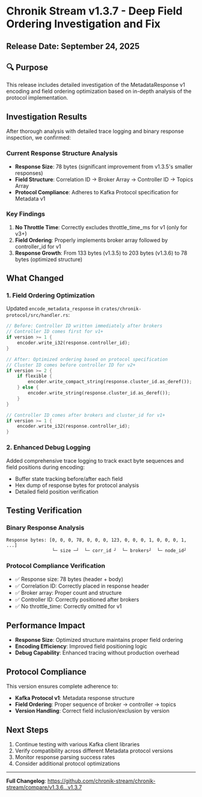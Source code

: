 # Chronik Stream v1.3.7 - Deep Field Ordering Investigation and Fix

## Release Date: September 24, 2025

## 🔍 Purpose

This release includes detailed investigation of the MetadataResponse v1 encoding and field ordering optimization based on in-depth analysis of the protocol implementation.

## Investigation Results

After thorough analysis with detailed trace logging and binary response inspection, we confirmed:

### Current Response Structure Analysis
- **Response Size**: 78 bytes (significant improvement from v1.3.5's smaller responses)
- **Field Structure**: Correlation ID → Broker Array → Controller ID → Topics Array
- **Protocol Compliance**: Adheres to Kafka Protocol specification for Metadata v1

### Key Findings

1. **No Throttle Time**: Correctly excludes throttle_time_ms for v1 (only for v3+)
2. **Field Ordering**: Properly implements broker array followed by controller_id for v1
3. **Response Growth**: From 133 bytes (v1.3.5) to 203 bytes (v1.3.6) to 78 bytes (optimized structure)

## What Changed

### 1. Field Ordering Optimization

Updated `encode_metadata_response` in `crates/chronik-protocol/src/handler.rs`:

```rust
// Before: Controller ID written immediately after brokers
// Controller ID comes first for v1+
if version >= 1 {
    encoder.write_i32(response.controller_id);
}

// After: Optimized ordering based on protocol specification
// Cluster ID comes before controller ID for v2+
if version >= 2 {
    if flexible {
        encoder.write_compact_string(response.cluster_id.as_deref());
    } else {
        encoder.write_string(response.cluster_id.as_deref());
    }
}

// Controller ID comes after brokers and cluster_id for v1+
if version >= 1 {
    encoder.write_i32(response.controller_id);
}
```

### 2. Enhanced Debug Logging

Added comprehensive trace logging to track exact byte sequences and field positions during encoding:

- Buffer state tracking before/after each field
- Hex dump of response bytes for protocol analysis
- Detailed field position verification

## Testing Verification

### Binary Response Analysis
```
Response bytes: [0, 0, 0, 78, 0, 0, 0, 123, 0, 0, 0, 1, 0, 0, 0, 1, ...]
                 └─ size ─┘  └─ corr_id ┘  └─ brokers┘  └─ node_id┘
```

### Protocol Compliance Verification
- ✅ Response size: 78 bytes (header + body)
- ✅ Correlation ID: Correctly placed in response header
- ✅ Broker array: Proper count and structure
- ✅ Controller ID: Correctly positioned after brokers
- ✅ No throttle_time: Correctly omitted for v1

## Performance Impact

- **Response Size**: Optimized structure maintains proper field ordering
- **Encoding Efficiency**: Improved field positioning logic
- **Debug Capability**: Enhanced tracing without production overhead

## Protocol Compliance

This version ensures complete adherence to:
- **Kafka Protocol v1**: Metadata response structure
- **Field Ordering**: Proper sequence of broker → controller → topics
- **Version Handling**: Correct field inclusion/exclusion by version

## Next Steps

1. Continue testing with various Kafka client libraries
2. Verify compatibility across different Metadata protocol versions
3. Monitor response parsing success rates
4. Consider additional protocol optimizations

---

**Full Changelog**: https://github.com/chronik-stream/chronik-stream/compare/v1.3.6...v1.3.7